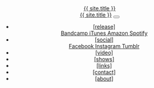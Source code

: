 <!DOCTYPE html>
<html lang="en">
  <head>
    <title>{{ site.title }}</title>
    <meta charset="UTF-8">
    <meta name="viewport" content="width=device-width, initial-scale=1, shrink-to-fit=no">
    <link rel="apple-touch-icon" sizes="180x180" href="apple-touch-icon.png">
    <link rel="icon" type="image/png" sizes="32x32" href="favicon-32x32.png">
    <link rel="icon" type="image/png" sizes="16x16" href="favicon-16x16.png">
    <link rel="manifest" href="site.webmanifest">
    <meta name="msapplication-TileColor" content="#da532c">
    <meta name="theme-color" content="#ffffff">
    <meta property="og:image" content="images/bio.jpg">
    <link rel="stylesheet" href="https://stackpath.bootstrapcdn.com/bootstrap/4.3.1/css/bootstrap.min.css" integrity="sha384-ggOyR0iXCbMQv3Xipma34MD+dH/1fQ784/j6cY/iJTQUOhcWr7x9JvoRxT2MZw1T" crossorigin="anonymous">
    <link href="https://fonts.googleapis.com/css?family=Playfair+Display:400,900&display=swap" rel="stylesheet">
    <script src="https://kit.fontawesome.com/a32031ea36.js"></script>
    <link rel="stylesheet" href="https://use.typekit.net/qmh2vpz.css">
    <link rel="stylesheet" href="./css/style.css">
  </head>
    <body>
      <header class="text-center mb-3">
        <span class="logo"><a href="/">{{ site.title }}</a></span>
        <nav class="navbar navbar-expand-md navbar-dark bg-transparent mt-0 pt-0">
          <a class="navbar-brand" href="/">{{ site.title }}</a>
          <button class="navbar-toggler" type="button" data-toggle="collapse" data-target="#navbarSupportedContent" aria-controls="navbarSupportedContent" aria-expanded="false" aria-label="Toggle navigation">
            <span class="navbar-toggler-icon"></span>
          </button>
          <div class="collapse navbar-collapse justify-content-center" id="navbarSupportedContent">
            <ul id="menu-menu" class="navbar-nav">
              <li class="nav-item dropdown">
                <a href="/release/" class="nav-link text-lowercase" data-toggle="dropdown">[release]</a>
                <div class="dropdown-menu">
                  <a target="_blank" href="https://baathhaus.bandcamp.com/album/baathhaus" class="nav-link">
                    <i class="fab fa-bandcamp fa-2x align-middle"></i> Bandcamp
                  </a>
                    <a target="_blank" href="https://geo.itunes.apple.com/us/album/baathhaus/id1031965291?mt=1&#038;app=music" class="nav-link">
                      <i class="fab fa-itunes fa-2x align-middle"></i> iTunes
                    </a>
                  <a target="_blank" href="https://www.amazon.com/Baathhaus-Explicit-BAATHHAUS/dp/B01486YT94/" class="nav-link">
                    <i class="fab fa-amazon fa-2x align-middle"></i> Amazon
                  </a>
                    <a target="_blank" href="https://open.spotify.com/album/4DaADoyYCr5R7lkgnuVlNd?si=9U2oqHRvR8mlk2iZhKaHiw" class="nav-link">
                      <i class="fab fa-spotify fa-2x align-middle"></i> Spotify
                    </a>
                </div>
              </li>
              <li class="nav-item dropdown">
                <a href="/social" class="nav-link text-lowercase" data-toggle="dropdown">[social]</a>
                <div class="dropdown-menu">
                  <a target="_blank" href="http://www.facebook.com/BAATHHAUS" class="nav-link">
                    <i class="fab fa-facebook-square fa-2x align-middle"></i> Facebook
                  </a>
                  <a target="_blank" href="http://instagram.com/baathhaus" class="nav-link">
                    <i class="fab fa-instagram fa-2x align-middle"></i> Instagram
                  </a>
                  <a target="_blank" href="http://baathhaus.tumblr.com/" class="nav-link">
                    <i class="fab fa-tumblr-square fa-2x align-middle"></i> Tumblr
                  </a>
                </div>
              </li>
              <li class="nav-item">
                <a href="/video" class="nav-link text-lowercase">[video]</a>
              </li>
              <li class="nav-item">
                <a href="/shows" class="nav-link text-lowercase">[shows]</a>
              </li>
              <li class="nav-item">
                <a href="/links" class="nav-link text-lowercase">[links]</a>
              </li>
              <li class="nav-item">
                <a href="/contact" class="nav-link text-lowercase">[contact]</a>
              </li>
              <li class="nav-item">
                <a href="/about" class="nav-link text-lowercase">[about]</a>
              </li>
            </ul>		
          </div>
        </nav>
    </header>
